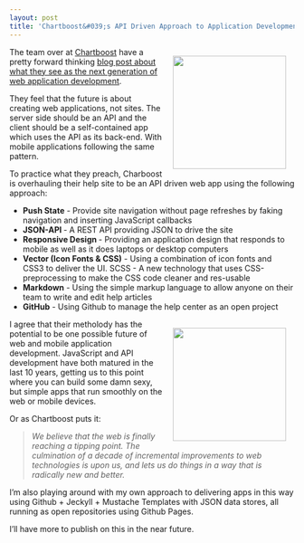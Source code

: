 ```yaml
---
layout: post
title: 'Chartboost&#039;s API Driven Approach to Application Development'
---
```

<p><a href="http://chartboost.com" target="_blank"><img style="padding: 15px;" src="https://s3.amazonaws.com/kinlane-productions/api-evangelist/chartboost/Chartboost-Logo.png" alt="" width="200" align="right" /></a></p>
<p>The team over at <a href="http://chartboost.com" target="_blank">Chartboost</a> have a pretty forward thinking <a href="http://blog.chartboost.com/post/36221629171/web-3-0-help-site?hn">blog post about what they see as the next generation of web application development</a>.</p>
<p>They feel that the future is about creating web applications, not sites.  The server side should be an API and the client should be a self-contained app which uses the API as its back-end.  With mobile applications following the same pattern.</p>
<p>To practice what they preach, Charboost is overhauling their help site to be an API driven web app using the following approach:</p>
<ul class="mainlist">
<li><strong>Push State</strong> - Provide site navigation without page refreshes by faking navigation and inserting JavaScript callbacks</li>
<li><strong>JSON-API </strong>- A REST API providing JSON to drive the site</li>
<li><strong>Responsive Design </strong>- Providing an application design that responds to mobile as well as it does laptops or desktop computers</li>
<li><strong>Vector (Icon Fonts &amp; CSS)</strong> - Using a combination of icon fonts and CSS3 to deliver the UI. SCSS - A new technology that uses CSS-preprocessing to make the CSS code cleaner and res-usable</li>
<li><strong>Markdown</strong> - Using the simple markup language to allow anyone on their team to write and edit help articles</li>
<li><strong>GitHub</strong> - Using Github to manage the help center as an open project</li>
</ul>
<p><a href="http://chartboost.com" target="_blank"><img style="padding: 15px;" src="https://s3.amazonaws.com/kinlane-productions/api-evangelist/chartboost/Chartboost-Help-Center-Screenshot.png" alt="" width="200" align="right" /></a></p>
<p>I agree that their metholody has the potential to be one possible future of web and mobile application development.  JavaScript and API development have both matured in the last 10 years, getting us to this point where you can build some damn sexy, but simple apps that run smoothly on the web or mobile devices. &nbsp;</p>
<p>Or as Chartboost puts it:</p>
<blockquote><em>We believe that the web is finally reaching a tipping point. The culmination of a decade of incremental improvements to web technologies is upon us, and lets us do things in a way that is radically new and better.</em></blockquote>
<p>I&rsquo;m also playing around with my own approach to delivering apps in this way using Github + Jeckyll + Mustache Templates with JSON data stores, all running as open repositories using Github Pages.</p>
<p>I&rsquo;ll have more to publish on this in the near future.</p>